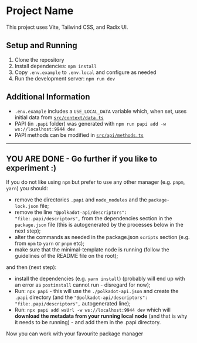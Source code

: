 # Project Name

This project uses Vite, Tailwind CSS, and Radix UI.

## Setup and Running

1. Clone the repository
2. Install dependencies: `npm install`
3. Copy `.env.example` to `.env.local` and configure as needed
4. Run the development server: `npm run dev`

## Additional Information

- `.env.example` includes a `USE_LOCAL_DATA` variable which, when set, uses initial data from [`src/context/data.ts`](./src/context/data.ts)
- PAPI (in `.papi` folder) was generated with `npm run papi add -w ws://localhost:9944 dev`
- PAPI methods can be modified in [`src/api/methods.ts`](./src/api/methods.ts)

---

## YOU ARE DONE - Go further if you like to experiment :)

If you do not like using `npm` but prefer to use any other manager (e.g. `pnpm`, `yarn`) you should:

- remove the directories `.papi` and `node_modules` and the `package-lock.json` file;
- remove the line `"@polkadot-api/descriptors": "file:.papi/descriptors",` from the dependencies section in the `package.json` file (this is autogenerated by the processes below in the next step);
- alter the commands as needed in the package.json `scripts` section (e.g. from `npm` to `yarn` or `pnpm` etc);
- make sure that the minimal-template node is running (follow the guidelines of the README file on the root);

and then (next step):

- install the dependencies (e.g. `yarn install`) (probably will end up with an error as `postinstall` cannot run - disregard for now);
- Run: `npx papi` - this will use the `./polkadot-api.json` and create the `.papi` directory (and the `"@polkadot-api/descriptors": "file:.papi/descriptors",` autogenerated line);
- Run: `npx papi add wsUrl -w ws://localhost:9944 dev` which will **download the metadata from your running local node** (and that is why it needs to be running) - and add them in the .papi directory.

Now you can work with your favourite package manager
